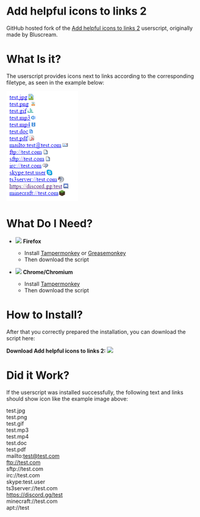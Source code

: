 # Add helpful icons to links 2
GitHub hosted fork of the [Add helpful icons to links 2](https://userstyles.org/styles/124510/add-helpful-icons-to-links-2) userscript, originally made by Bluscream.

# What Is it?
The userscript provides icons next to links according to the corresponding filetype, as seen in the example below:

![Preview](https://raw.githubusercontent.com/AndrewDaws/Add-helpful-icons-to-links-2/master/example.png)

# What Do I Need?
- ![](https://i.imgur.com/zD5npRg.png) **Firefox**
  - Install [Tampermonkey](https://addons.mozilla.org/en-US/firefox/addon/tampermonkey/) or [Greasemonkey](https://addons.mozilla.org/firefox/addon/greasemonkey/)
  - Then download the script

- ![](https://i.imgur.com/IVru2Aw.png) **Chrome/Chromium**
  - Install [Tampermonkey](https://chrome.google.com/webstore/detail/tampermonkey/dhdgffkkebhmkfjojejmpbldmpobfkfo/)
  - Then download the script

# How to Install?
After that you correctly prepared the installation, you can download the script here:

**Download Add helpful icons to links 2:** [![](https://i.imgur.com/0KCjrsZ.png)](https://github.com/AndrewDaws/Add-helpful-icons-to-links-2/raw/master/add-helpful-icons-to-links-2.user.js)

# Did it Work?
If the userscript was installed successfully, the following text and links should show icon like the example image above:

test.jpg<br/>
test.png<br/>
test.gif<br/>
test.mp3<br/>
test.mp4<br/>
test.doc<br/>
test.pdf<br/>
mailto:test@test.com<br/>
ftp://test.com<br/>
sftp://test.com<br/>
irc://test.com<br/>
skype:test.user<br/>
ts3server://test.com<br/>
https://discord.gg/test<br/>
minecraft://test.com<br/>
apt://test<br/>
